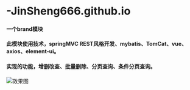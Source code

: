 # -JinSheng666.github.io
#### 一个brand模块
#### 此模块使用技术，springMVC REST风格开发、mybatis、TomCat、vue、axios、element-ui。
#### 实现的功能，增删改查、批量删除、分页查询、条件分页查询。
![效果图](https://github.com/JinSheng666/JinSheng666.github.io/assets/122000640/3aaa648b-7a0e-41b4-80dd-fb4d76a4701e)
